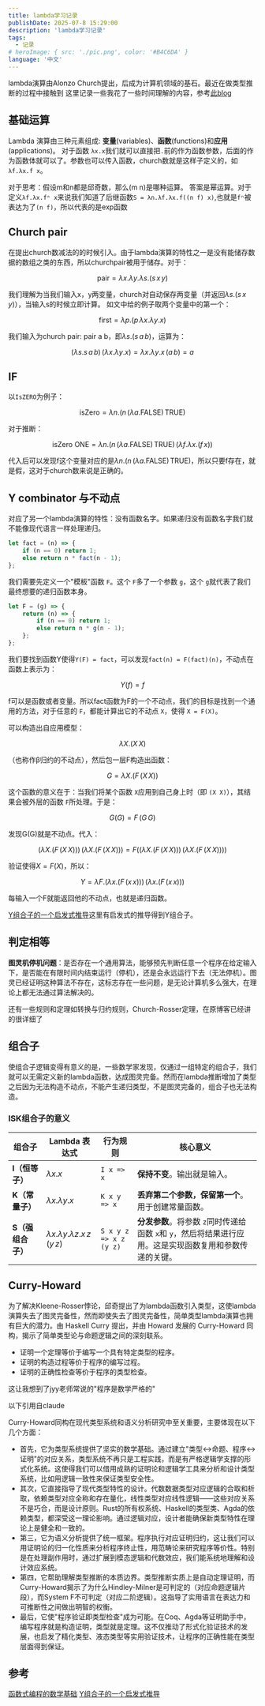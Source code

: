 ```yaml
---
title: lambda学习记录
publishDate: 2025-07-8 15:29:00
description: 'lambda学习记录'
tags:
  - 记录
# heroImage: { src: './pic.png', color: '#B4C6DA' }
language: '中文'
---
```


lambda演算由Alonzo Church提出，后成为计算机领域的基石。最近在做类型推断的过程中接触到
这里记录一些我花了一些时间理解的内容，参考[此blog](https://juejin.cn/post/7238917665851146296)

## 基础运算

Lambda 演算由三种元素组成: **变量**(variables)、**函数**(functions)和**应用**(applications)。
对于函数 `λx.x`我们就可以直接把`.`前的作为函数参数，后面的作为函数体就可以了。参数也可以传入函数，church数就是这样子定义的，如`λf.λx.f x`。

对于思考：假设m和n都是邱奇数，那么(m n)是哪种运算。
答案是幂运算。对于定义`λf.λx.fⁿ x`来说我们知道了后继函数`S = λn.λf.λx.f((n f) x)`,也就是`fⁿ`被表达为了`(n f)`，所以代表的是exp函数

## Church pair

在提出church数减法的的时候引入。由于lambda演算的特性之一是没有能储存数据的数组之类的东西，所以churchpair被用于储存。对于：

$$
\text{pair} = \lambda x.\lambda y.\lambda s.(s\,x\,y)
$$

我们理解为当我们输入x，y两变量，church对自动保存两变量（并返回$\lambda s.(s\,x\,y)$），当输入s的时候立即计算。
如文中给的例子取两个变量中的第一个：

$$
\text{first} = \lambda p.(p\,\lambda x.\lambda y.x)
$$

我们输入为church pair: pair a b，即$\lambda s.(s\,a\,b)$，运算为：

$$
(\lambda s.s\,a\,b)\,(\lambda x.\lambda y.x) = \lambda x.\lambda y.x\,(a\,b) = a
$$

## IF

以`IsZERO`为例子：

$$
\text{isZero} = \lambda n.(n\,(\lambda a.\text{FALSE})\,\text{TRUE})
$$

对于推断：

$$
\text{isZero ONE} = \lambda n.(n\,(\lambda a.\text{FALSE})\,\text{TRUE})\,(\lambda f.\lambda x.(f\,x))
$$

代入后可以发现f这个变量对应的是$\lambda n.(n\,(\lambda a.\text{FALSE})\,\text{TRUE})$，所以只要f存在，就是假，这对于church数来说是正确的。

## Y combinator 与不动点

对应了另一个lambda演算的特性：没有函数名字。如果递归没有函数名字我们就不能像现代语言一样处理递归。

```javascript
let fact = (n) => {
    if (n == 0) return 1;
    else return n * fact(n - 1);
};
```

我们需要先定义一个"模板"函数 `F`。这个 `F`多了一个参数 `g`，这个 `g`就代表了我们最终想要的递归函数本身。

```javascript
let F = (g) => {
    return (n) => {
        if (n == 0) return 1;
        else return n * g(n - 1);
    };
};
```

我们要找到函数Y使得`Y(F) = fact`，可以发现`fact(n) = F(fact)(n)`，不动点在函数上表示为：

$$
Y(f) = f
$$

f可以是函数或者变量。所以fact函数为F的一个不动点，我们的目标是找到一个通用的方法，对于任意的 `F`，都能计算出它的不动点 `X`，使得 `X = F(X)`。

可以构造出自应用模型：

$$
\lambda X.(X\,X)
$$

（也称作β归约的不动点），然后包一层F构造出函数：

$$
G = \lambda X.(F\,(X\,X))
$$

这个函数的意义在于：当我们将某个函数 `X`应用到自己身上时（即 `(X X)`），其结果会被外层的函数 `F`所处理。于是：

$$
G(G) = F\,(G\,G)
$$

发现G(G)就是不动点。代入：

$$
(\lambda X.(F\,(X\,X)))\,(\lambda X.(F\,(X\,X))) = F((\lambda X.(F\,(X\,X)))\,(\lambda X.(F\,(X\,X))))
$$

验证使得$X = F(X)$，所以：

$$
Y = \lambda F.(\lambda x.(F\,(x\,x)))\,(\lambda x.(F\,(x\,x)))
$$

每输入一个F就能返回他的不动点，也就是递归函数。

[Y组合子的一个启发式推导](https://zhuanlan.zhihu.com/p/547191928)这里有启发式的推导得到Y组合子。

## 判定相等

**图灵机停机问题**：是否存在一个通用算法，能够预先判断任意一个程序在给定输入下，是否能在有限时间内结束运行（停机），还是会永远运行下去（无法停机）。图灵已经证明这种算法不存在，这标志存在一些问题，是无论计算机多么强大，在理论上都无法通过算法解决的。

还有一些规则和定理如转换与归约规则，Church-Rosser定理，在原博客已经讲的很详细了

## 组合子

使组合子逻辑变得有意义的是，一些数学家发现，仅通过一组特定的组合子，我们就可以无需定义新的lambda函数，达成图灵完备。然而在lambda推断增加了类型之后因为无法构造不动点，不能产生递归类型，不是图灵完备的，组合子也无法构造。

### ISK组合子的意义

| 组合子 | Lambda 表达式 | 行为规则 | 核心意义 |
| --------------- | ---------------------- | ---------------------- | ---------------------------------------------------------------- |
| **I（恒等子）** | $\lambda x.x$ | `I x => x` | **保持不变**。输出就是输入。 |
| **K（常量子）** | $\lambda x.\lambda y.x$ | `K x y => x` | **丢弃第二个参数，保留第一个**。用于创建常量函数。 |
| **S（强组合子）** | $\lambda x.\lambda y.\lambda z.x\,z\,(y\,z)$ | `S x y z => x z (y z)` | **分发参数**。将参数 `z`同时传递给函数 `x`和 `y`，然后将结果进行应用。这是实现函数复用和参数传递的关键。 |

## Curry-Howard

为了解决Kleene-Rosser悖论，邱奇提出了为lambda函数引入类型，这使lambda演算失去了图灵完备性，然而即使失去了图灵完备性，简单类型lambda演算也拥有巨大的潜力。由 Haskell Curry 提出，并由 Howard 发展的 Curry-Howard 同构，揭示了简单类型论与命题逻辑之间的深刻联系。

- 证明一个定理等价于编写一个具有特定类型的程序。
- 证明的构造过程等价于程序的编写过程。
- 证明的正确性检查等价于程序的类型检查。

这让我想到了jyy老师常说的"程序是数学严格的"

以下引用自claude

Curry-Howard同构在现代类型系统和语义分析研究中至关重要，主要体现在以下几个方面：

- 首先，它为类型系统提供了坚实的数学基础。通过建立"类型↔命题、程序↔证明"的对应关系，类型系统不再只是工程实践，而是有严格逻辑学支撑的形式化系统。这使得我们可以借用成熟的证明论和逻辑学工具来分析和设计类型系统，比如用逻辑一致性来保证类型安全性。
- 其次，它直接指导了现代类型特性的设计。代数数据类型对应逻辑的合取和析取，依赖类型对应全称和存在量化，线性类型对应线性逻辑——这些对应关系不是巧合，而是设计原则。Rust的所有权系统、Haskell的类型类、Agda的依赖类型，都深受这一理论影响。通过逻辑对应，设计者能确保新类型特性在理论上是健全和一致的。
- 第三，它为语义分析提供了统一框架。程序执行对应证明归约，这让我们可以用证明论的归一化性质来分析程序终止性，用范畴论来研究程序等价性。特别是在处理副作用时，通过扩展到模态逻辑和代数效应，我们能系统地理解和设计效应系统。
- 第四，它帮助理解类型推断的本质边界。类型推断实质上是自动定理证明，而Curry-Howard揭示了为什么Hindley-Milner是可判定的（对应命题逻辑片段），而System F不可判定（对应二阶逻辑）。这指导了实用语言在表达力和可推断性之间做出明智的权衡。
- 最后，它使"程序验证即类型检查"成为可能。在Coq、Agda等证明助手中，编写程序就是构造证明，类型就是定理。这不仅推动了形式化验证技术的发展，也启发了精化类型、液态类型等实用验证技术，让程序的正确性能在类型层面得到保证。

## 参考

[函数式编程的数学基础](https://juejin.cn/post/7238917665851146296)
[Y组合子的一个启发式推导](https://zhuanlan.zhihu.com/p/547191928)